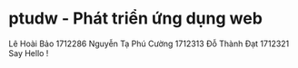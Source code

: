 ﻿# ptudw - Phát triển ứng dụng web
Lê Hoài Bảo 1712286
Nguyễn Tạ Phú Cường 1712313
Đỗ Thành Đạt 1712321
Say Hello !